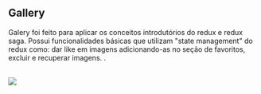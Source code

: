 <h2>Gallery</h2>
<p>Galery foi feito para aplicar os conceitos introdutórios do redux e redux saga. Possui funcionalidades básicas que utilizam "state management" do redux 
como: dar like em imagens adicionando-as no seção de favoritos, excluir e recuperar imagens.
.</p>

<br/>

<img align='center' src='https://i.ibb.co/TqwgyB3/galery.png' >
